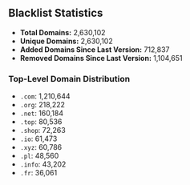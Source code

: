 ## Blacklist Statistics

- **Total Domains:** 2,630,102
- **Unique Domains:** 2,630,102
- **Added Domains Since Last Version:** 712,837
- **Removed Domains Since Last Version:** 1,104,651

### Top-Level Domain Distribution

-  `.com`: 1,210,644
-  `.org`: 218,222
-  `.net`: 160,184
-  `.top`: 80,536
-  `.shop`: 72,263
-  `.io`: 61,473
-  `.xyz`: 60,786
-  `.pl`: 48,560
-  `.info`: 43,202
-  `.fr`: 36,061
